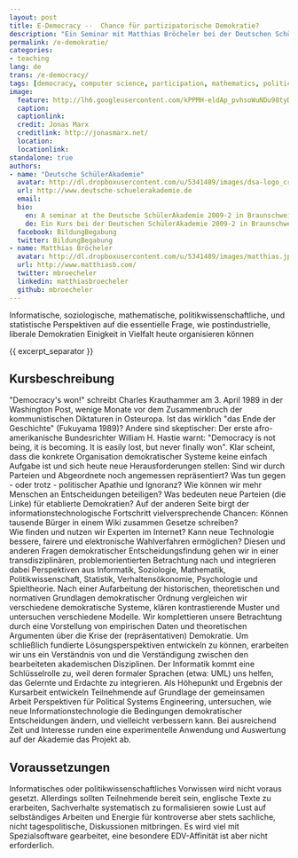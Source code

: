```yaml
---
layout: post
title: E-Democracy --  Chance für partizipatorische Demokratie?
description: "Ein Seminar mit Matthias Bröcheler bei der Deutschen SchülerAkademie 2009-2 in Braunschweig"
permalink: /e-demokratie/
categories:
- teaching
lang: de
trans: /e-democracy/
tags: [democracy, computer science, participation, mathematics, political science, statistics, behavioral economics, psychology, game theory]
image:
  feature: http://lh6.googleusercontent.com/kPPMH-eldAp_pvhsoWuNDu98tyDbnCt4YrqCxsy1ABjH=w884-h246-no
  caption: 
  captionlink: 
  credit: Jonas Marx
  creditlink: http://jonasmarx.net/
  location: 
  locationlink:
standalone: true
authors:
- name: "Deutsche SchülerAkademie"
  avatar: http://dl.dropboxusercontent.com/u/5341489/images/dsa-logo_crop.jpg
  url: http://www.deutsche-schuelerakademie.de
  email: 
  bio:
    en: A seminar at the Deutsche SchülerAkademie 2009-2 in Braunschweig
    de: Ein Kurs bei der Deutschen SchülerAkademie 2009-2 in Braunschweig
  facebook: BildungBegabung
  twitter: BildungBegabung
- name: Matthias Bröcheler
  avatar: http://dl.dropboxusercontent.com/u/5341489/images/matthias.jpg
  url: http://www.matthiasb.com/
  twitter: mbroecheler
  linkedin: matthiasbroecheler
  github: mbroecheler
---
```


Informatische, soziologische, mathematische, politikwissenschaftliche, und statistische Perspektiven auf die essentielle Frage, wie postindustrielle, liberale Demokratien Einigkeit in Vielfalt heute organisieren können

{{ excerpt_separator }}


## Kursbeschreibung

"Democracy's won!" schreibt Charles Krauthammer am 3. April 1989 in der Washington Post, wenige Monate vor dem Zusammenbruch der kommunistischen Diktaturen in Osteuropa. 
Ist das wirklich "das Ende der Geschichte" (Fukuyama 1989)? 
Andere sind skeptischer: 
Der erste afro-amerikanische Bundesrichter William H. Hastie warnt: 
"Democracy is not being, it is becoming. It is easily lost, but never finally won". 
Klar scheint, dass die konkrete Organisation demokratischer Systeme keine einfach Aufgabe ist und sich heute neue Herausforderungen stellen: 
Sind wir durch Parteien und Abgeordnete noch angemessen repräsentiert? 
Was tun gegen - oder trotz - politischer Apathie und Ignoranz? 
Wie können wir mehr Menschen an Entscheidungen beteiligen? Was bedeuten neue Parteien (die Linke) für etablierte Demokratien?
Auf der anderen Seite birgt der informationstechnologische Fortschritt vielversprechende Chancen: 
Können tausende Bürger in einem Wiki zusammen Gesetze schreiben?  
Wie finden und nutzen wir Experten im Internet? 
Kann neue Technologie bessere, fairere und elektronische Wahlverfahren ermöglichen?
Diesen und anderen Fragen demokratischer Entscheidungsfindung gehen wir in einer transdisziplinären, problemorientierten Betrachtung nach und integrieren dabei Perspektiven aus Informatik, Soziologie, Mathematik, Politikwissenschaft, Statistik, Verhaltensökonomie, Psychologie und Spieltheorie.
Nach einer Aufarbeitung der historischen, theoretischen und normativen Grundlagen demokratischer Ordnung vergleichen wir verschiedene demokratische Systeme, klären kontrastierende Muster und untersuchen verschiedene Modelle. Wir komplettieren unsere Betrachtung durch eine Vorstellung von empirischen Daten und theoretischen Argumenten über die Krise der (repräsentativen) Demokratie.
Um schließlich fundierte Lösungsperspektiven entwickeln zu können, erarbeiten wir uns ein Verständnis von und die Verständigung zwischen den bearbeiteten akademischen Disziplinen. 
Der Informatik kommt eine Schlüsselrolle zu, weil deren formaler Sprachen (etwa: UML) uns helfen, das Gelernte und Erdachte zu integrieren.
Als Höhepunkt und Ergebnis der Kursarbeit entwickeln Teilnehmende auf Grundlage der gemeinsamen Arbeit Perspektiven für Political Systems Engineering, untersuchen, wie neue Informationstechnologie die Bedingungen demokratischer Entscheidungen ändern, und vielleicht verbessern kann. 
Bei ausreichend Zeit und Interesse runden eine experimentelle Anwendung und Auswertung auf der Akademie das Projekt ab.

 
## Voraussetzungen

Informatisches oder politikwissenschaftliches Vorwissen wird nicht voraus gesetzt. Allerdings sollten Teilnehmende bereit sein, englische Texte zu erarbeiten, Sachverhalte systematisch zu formalisieren sowie Lust auf selbständiges Arbeiten und Energie für kontroverse aber stets sachliche, nicht tagespolitische, Diskussionen mitbringen. Es wird viel mit Spezialsoftware gearbeitet, eine besondere EDV-Affinität ist aber nicht erforderlich.